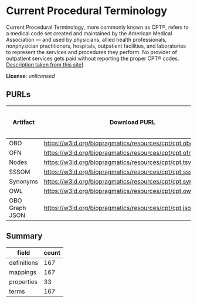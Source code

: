 # Current Procedural Terminology

Current Procedural Terminology, more commonly known as CPT®, refers to a medical code set created and maintained by the American Medical Association — and used by physicians, allied health professionals, nonphysician practitioners, hospitals, outpatient facilities, and laboratories to represent the services and procedures they perform. No provider of outpatient services gets paid without reporting the proper CPT® codes. [Description taken from this site](https://www.aapc.com/codes/cpt-codes-range/)]

**License**: _unlicensed_

## PURLs

| Artifact       | Download PURL                                                 | Latest Versioned Download PURL   |
|----------------|---------------------------------------------------------------|----------------------------------|
| OBO            | https://w3id.org/biopragmatics/resources/cpt/cpt.obo          |                                  |
| OFN            | https://w3id.org/biopragmatics/resources/cpt/cpt.ofn          |                                  |
| Nodes          | https://w3id.org/biopragmatics/resources/cpt/cpt.tsv          |                                  |
| SSSOM          | https://w3id.org/biopragmatics/resources/cpt/cpt.sssom.tsv    |                                  |
| Synonyms       | https://w3id.org/biopragmatics/resources/cpt/cpt.synonyms.tsv |                                  |
| OWL            | https://w3id.org/biopragmatics/resources/cpt/cpt.owl          |                                  |
| OBO Graph JSON | https://w3id.org/biopragmatics/resources/cpt/cpt.json         |                                  |

## Summary

| field       |   count |
|-------------|---------|
| definitions |     167 |
| mappings    |     167 |
| properties  |      33 |
| terms       |     167 |
